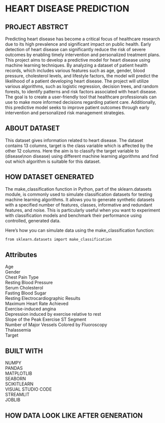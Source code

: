 # HEART DISEASE PREDICTION

## PROJECT ABSTRCT
Predicting heart disease has become a critical focus of healthcare research due to its high prevalence and significant impact on public health. Early detection of heart disease can significantly reduce the risk of severe outcomes by enabling timely intervention and personalized treatment plans. This project aims to develop a predictive model for heart disease using machine learning techniques. By analyzing a dataset of patient health records, which includes various features such as age, gender, blood pressure, cholesterol levels, and lifestyle factors, the model will predict the likelihood of a patient developing heart disease. The project will utilize various algorithms, such as logistic regression, decision trees, and random forests, to identify patterns and risk factors associated with heart disease. The goal is to create a user-friendly tool that healthcare professionals can use to make more informed decisions regarding patient care. Additionally, this predictive model seeks to improve patient outcomes through early intervention and personalized risk management strategies.

## ABOUT DATASET
This dataset gives information related to heart disease. The dataset contains 13 columns, target is the class variable which is affected by the other 12 columns. Here the aim is to classify the target variable to (disease\non disease) using different machine learning algorithms and find out which algorithm is suitable for this dataset.
## HOW DATASET GENERATED
The make_classification function in Python, part of the sklearn.datasets module, is commonly used to simulate classification datasets for testing machine learning algorithms. It allows you to generate synthetic datasets with a specified number of features, classes, informative and redundant features, and noise. This is particularly useful when you want to experiment with classification models and benchmark their performance using controlled, generated data.

Here’s how you can simulate data using the make_classification function:
```bash
from sklearn.datasets import make_classification
```
## Attributes
Age\
Gender\
Chest Pain Type\
Resting Blood Pressure\
Serum Cholesterol\
Fasting Blood Sugar\
Resting Electrocardiographic Results\
Maximum Heart Rate Achieved\
Exercise-induced angina\
Depression induced by exercise relative to rest\
Slope of the Peak Exercise ST Segment\
Number of Major Vessels Colored by Fluoroscopy\
Thalassemia\
Target

## BUILT WITH
NUMPY\
PANDAS\
MATPLOTLIB\
SEABORN\
SCIKITLEARN\
VISUAL STUDIO CODE\
STREAMLIT\
JOBLIB

## HOW DATA LOOK LIKE AFTER GENERATION
